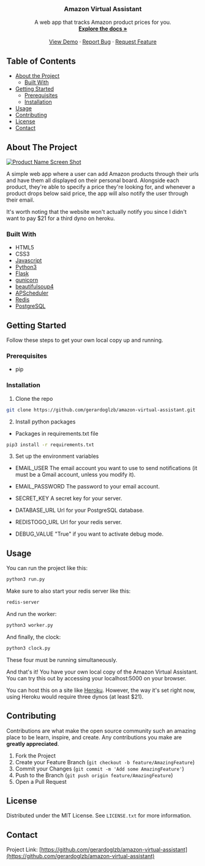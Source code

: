 <!-- PROJECT LOGO -->
<br />
<p align="center">

  <h3 align="center">Amazon Virtual Assistant</h3>

  <p align="center">
    A web app that tracks Amazon product prices for you.
    <br />
    <a href="https://github.com/gerardoglzb/amazon-virtual-assistant"><strong>Explore the docs »</strong></a>
    <br />
    <br />
    <a href="http://amazon-va.herokuapp.com/">View Demo</a>
    ·
    <a href="https://github.com/gerardoglzb/amazon-virtual-assistant/issues">Report Bug</a>
    ·
    <a href="https://github.com/gerardoglzb/amazon-virtual-assistant/issues">Request Feature</a>
  </p>
</p>

<!-- TABLE OF CONTENTS -->
## Table of Contents

* [About the Project](#about-the-project)
  * [Built With](#built-with)
* [Getting Started](#getting-started)
  * [Prerequisites](#prerequisites)
  * [Installation](#installation)
* [Usage](#usage)
* [Contributing](#contributing)
* [License](#license)
* [Contact](#contact)


<!-- ABOUT THE PROJECT -->
## About The Project

[![Product Name Screen Shot][product-screenshot]](http://amazon-va.herokuapp.com/)

A simple web app where a user can add Amazon products through their urls and have them all displayed on their personal board. Alongside each product, they're able to specify a price they're looking for, and whenever a product drops below said price, the app will also notify the user through their email.

It's worth noting that the website won't actually notify you since I didn't want to pay $21 for a third dyno on heroku.

### Built With
* HTML5
* CSS3
* [Javascript](https://www.javascript.com/)
* [Python3](https://www.python.org/)
* [Flask](https://flask.palletsprojects.com/en/1.1.x/)
* [gunicorn](https://gunicorn.org/)
* [beautifulsoup4](https://pypi.org/project/beautifulsoup4/)
* [APScheduler](https://apscheduler.readthedocs.io/en/stable/)
* [Redis](https://redis.io/)
* [PostgreSQL](https://www.postgresql.org/)



<!-- GETTING STARTED -->
## Getting Started

Follow these steps to get your own local copy up and running.

### Prerequisites

* pip

### Installation

1. Clone the repo

```sh
git clone https://github.com/gerardoglzb/amazon-virtual-assistant.git
```

2. Install python packages

* Packages in requirements.txt file
```sh
pip3 install -r requirements.txt
```

3. Set up the environment variables

* EMAIL_USER
The email account you want to use to send notifications (it must be a Gmail account, unless you modify it).

* EMAIL_PASSWORD
The password to your email account.

* SECRET_KEY
A secret key for your server.

* DATABASE_URL
Url for your PostgreSQL database.

* REDISTOGO_URL
Url for your redis server.

* DEBUG_VALUE
"True" if you want to activate debug mode.

<!-- USAGE EXAMPLES -->
## Usage

You can run the project like this:

```sh
python3 run.py
```

Make sure to also start your redis server like this:

```sh
redis-server
```

And run the worker:
```sh
python3 worker.py
```

And finally, the clock:
```sh
python3 clock.py
```

These four must be running simultaneously.

And that's it! You have your own local copy of the Amazon Virtual Assistant. You can try this out by accessing your localhost:5000 on your browser.

You can host this on a site like [Heroku](https://www.heroku.com/). However, the way it's set right now, using Heroku would require three dynos (at least $21).

<!-- CONTRIBUTING -->
## Contributing

Contributions are what make the open source community such an amazing place to be learn, inspire, and create. Any contributions you make are **greatly appreciated**.

1. Fork the Project
2. Create your Feature Branch (`git checkout -b feature/AmazingFeature`)
3. Commit your Changes (`git commit -m 'Add some AmazingFeature'`)
4. Push to the Branch (`git push origin feature/AmazingFeature`)
5. Open a Pull Request



<!-- LICENSE -->
## License

Distributed under the MIT License. See `LICENSE.txt` for more information.



<!-- CONTACT -->
## Contact

<!-- Your Name - [@your_twitter](https://twitter.com/your_username) - email@example.com -->

Project Link: [https://github.com/gerardoglzb/amazon-virtual-assistant](https://github.com/gerardoglzb/amazon-virtual-assistant)

<!-- MARKDOWN LINKS & IMAGES -->
<!-- https://www.markdownguide.org/basic-syntax/#reference-style-links -->
[product-screenshot]: https://i.ibb.co/VvpRP55/ava-ss.png